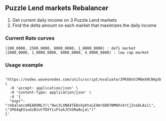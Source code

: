 ## Puzzle Lend markets Rebalancer
1. Get current daily income on 3 Puzzle Lend markets
2. Find the delta amount on each market that maximizes the daily income

### Current Rate curves
```(200_0000, 2500_0000, 8000_0000, 1_0000_0000) : main market
(200_0000, 2500_0000, 8000_0000, 1_0000_0000) : defi market
(2000_0000, 1_0000_0000, 6000_0000, 4_0000_0000) : low cap market
```
### Usage example

```curl -X 'POST' \
  'https://nodes.wavesnodes.com/utils/script/evaluate/3PK88nVJM6mXHCNkp5WKkk1Y4wWxu47zWzz' \
  -H 'accept: application/json' \
  -H 'Content-Type: application/json' \
  -d '{
  "expr": "rebalanceREADONLY(\"9wc3LXNA4TEBsXyKtoLE9mrbDD7WMHXvXrCjZvabLAsi\", \"3P64qEVzuGzBJuYfDXYisFtokJChSRa8uja\")"
}'
```

